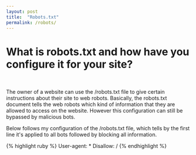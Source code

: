 ```yaml
---
layout: post
title:  "Robots.txt"
permalink: /robots/
---
```

# What is robots.txt and how have you configure it for your site?
<br>

The owner of a website can use the /robots.txt file to give certain instructions about their site to web robots. Basically, the robots.txt document tells the web robots which kind of information that they are allowed to access on the website. However this configuration can still be bypassed by malicious bots.

Below follows my configuration of the /robots.txt file, which tells by the first line it's applied to all bots followed by blocking all information.

{% highlight ruby %}
User-agent: *
Disallow: /
{% endhighlight %}

